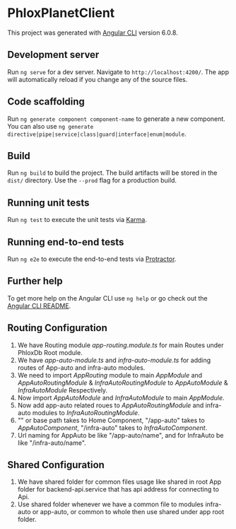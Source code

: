 # PhloxPlanetClient

This project was generated with [Angular CLI](https://github.com/angular/angular-cli) version 6.0.8.

## Development server

Run `ng serve` for a dev server. Navigate to `http://localhost:4200/`. The app will automatically reload if you change any of the source files.

## Code scaffolding

Run `ng generate component component-name` to generate a new component. You can also use `ng generate directive|pipe|service|class|guard|interface|enum|module`.

## Build

Run `ng build` to build the project. The build artifacts will be stored in the `dist/` directory. Use the `--prod` flag for a production build.

## Running unit tests

Run `ng test` to execute the unit tests via [Karma](https://karma-runner.github.io).

## Running end-to-end tests

Run `ng e2e` to execute the end-to-end tests via [Protractor](http://www.protractortest.org/).

## Further help

To get more help on the Angular CLI use `ng help` or go check out the [Angular CLI README](https://github.com/angular/angular-cli/blob/master/README.md).

## Routing Configuration

1. We have Routing module *app-routing.module.ts* for main Routes under PhloxDb Root module.
2. We have *app-auto-module.ts* and *infra-auto-module.ts*  for adding routes of App-auto and infra-auto modules.
3. We need to import *AppRouting* module to main *AppModule* and *AppAutoRoutingModule* & *InfraAutoRoutingModule* to *AppAutoModule* & *InfraAutoModule* Respectively.
4. Now import *AppAutoModule* and *InfraAutoModule* to main *AppModule*.
5. Now add app-auto related roues to *AppAutoRoutingModule*  and infra-auto modules to *InfraAutoRoutingModule*.
6. "" or base path takes to Home Component, "/app-auto" takes to *AppAutoComponent*, "/infra-auto" takes to *InfraAutoComponent*.
7. Url naming for AppAuto be like "/app-auto/name", and for InfraAuto be like "/infra-auto/name". 

## Shared Configuration

1. We have shared folder for common files usage like shared in root App folder for backend-api.service that has api address for connecting to Api.
2. Use shared folder whenever we have a common file to modules infra-auto or app-auto, or common to whole then use shared under app root folder.